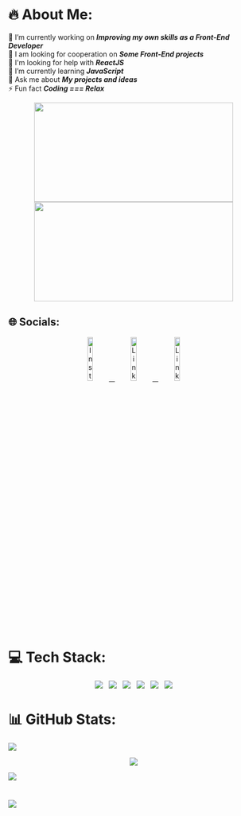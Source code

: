 # 🔥 About Me:
🔨 I’m currently working on ***Improving my own skills as a Front-End Developer***
<br>👯 I am looking for cooperation on ***Some Front-End projects***
<br>🤝 I'm looking for help with ***ReactJS***
<br>📖 I’m currently learning ***JavaScript***
<br>💬 Ask me about ***My projects and ideas***
<br>⚡ Fun fact ***Coding === Relax***

<div id="header" align="center">
  <img src="https://media.giphy.com/media/ZY3W96Mvat8EFTCclA/giphy.gif" width="400" height="200"/>
  <img src="https://media.giphy.com/media/ZDTbix65Me1YDNLDF3/giphy.gif" width="400" height="200"/>
</div>

## 🌐 Socials:
<div id="socials" align="center">
  
  <a href="https://instagram.com/a_jgorek">
    <img src="https://img.shields.io/badge/Instagram-%23E4405F.svg?logo=Instagram&logoColor=white" alt="Instagram" width="15%">
    &nbsp;
  </a>
  
  <a href="https://linkedin.com/in/Ajgorek">
    <img src="https://img.shields.io/badge/LinkedIn-%230077B5.svg?logo=linkedin&logoColor=white" alt="LinkedIn" width="15%">
    &nbsp;
  </a>
    <a href="https://discord.com/.nowiem">
    <img src="https://img.shields.io/badge/Discord-%237289DA.svg?logo=discord&logoColor=white" alt="LinkedIn" width="15%">
  </a> 
  
</div>

# 💻 Tech Stack:
<div id="techStack" align="center">
    <img src="https://img.shields.io/badge/html5-%23E34F26.svg?style=for-the-badge&logo=html5&logoColor=white">
    &nbsp;
    <img src="https://img.shields.io/badge/css3-%231572B6.svg?style=for-the-badge&logo=css3&logoColor=white">
    &nbsp;
    <img src="https://img.shields.io/badge/SASS-hotpink.svg?style=for-the-badge&logo=SASS&logoColor=white">
    &nbsp;
    <img src="https://img.shields.io/badge/javascript-%23323330.svg?style=for-the-badge&logo=javascript&logoColor=%23F7DF1E">
    &nbsp;
    <img src="https://img.shields.io/badge/mysql-%2300f.svg?style=for-the-badge&logo=mysql&logoColor=white">
    &nbsp;
    <img src="https://img.shields.io/badge/Linux-FCC624?style=for-the-badge&logo=linux&logoColor=black">
</div>

# 📊 GitHub Stats:
![](https://github-readme-stats.vercel.app/api?username=Ajgorek04&theme=highcontrast&hide_border=false&include_all_commits=false&count_private=false)

<div align="center">
  
  ![](https://github-readme-streak-stats.herokuapp.com/?user=Ajgorek04&theme=highcontrast&hide_border=false)

</div>

![](https://github-readme-stats.vercel.app/api/top-langs/?username=Ajgorek04&theme=highcontrast&hide_border=false&include_all_commits=false&count_private=false&layout=compact)

#
[![](https://visitcount.itsvg.in/api?id=Ajgorek04&icon=5&color=8)](https://visitcount.itsvg.in)
